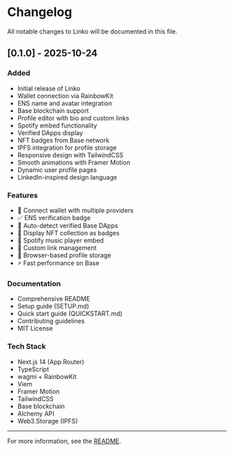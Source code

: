 # Changelog

All notable changes to Linko will be documented in this file.

## [0.1.0] - 2025-10-24

### Added
- Initial release of Linko
- Wallet connection via RainbowKit
- ENS name and avatar integration
- Base blockchain support
- Profile editor with bio and custom links
- Spotify embed functionality
- Verified DApps display
- NFT badges from Base network
- IPFS integration for profile storage
- Responsive design with TailwindCSS
- Smooth animations with Framer Motion
- Dynamic user profile pages
- LinkedIn-inspired design language

### Features
- 🔐 Connect wallet with multiple providers
- ✅ ENS verification badge
- 🎯 Auto-detect verified Base DApps
- 🎨 Display NFT collection as badges
- 🎵 Spotify music player embed
- 🔗 Custom link management
- 💾 Browser-based profile storage
- ⚡ Fast performance on Base

### Documentation
- Comprehensive README
- Setup guide (SETUP.md)
- Quick start guide (QUICKSTART.md)
- Contributing guidelines
- MIT License

### Tech Stack
- Next.js 14 (App Router)
- TypeScript
- wagmi + RainbowKit
- Viem
- Framer Motion
- TailwindCSS
- Base blockchain
- Alchemy API
- Web3.Storage (IPFS)

---

For more information, see the [README](README.md).
